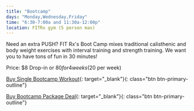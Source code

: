 ```yaml
---
title: "Bootcamp"
days: "Monday,Wednesday,Friday"
time: "6:30-7:00a and 11:30a-12:00p"
location: FITRx gym (5 person max)
---
```

Need an extra PUSH? FIT Rx's Boot Camp mixes traditional calisthenic and body weight exercises with interval training and strength training. We want you to have tons of fun in 30 minutes!

Price:
$8 Drop-in or $80 for 4 weeks ($20 per week)

[Buy Single Bootcamp Workout](https://app.acuityscheduling.com/schedule.php?owner=16546307&calendarID=2494537){: target="_blank"}{: class="btn btn-primary-outline"}

[Buy Bootcamp Package Deal](https://app.acuityscheduling.com/catalog.php?owner=16546307&category=Bootcamp+Packages+%28%40+FIT+Rx+in-person%29){: target="_blank"}{: class="btn btn-primary-outline"}